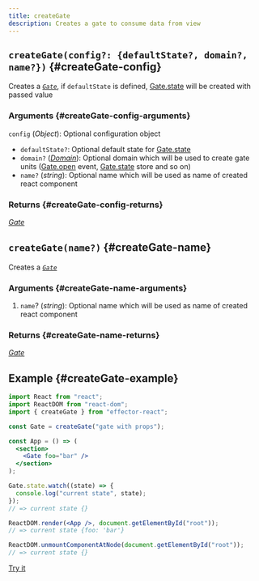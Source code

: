 ```yaml
---
title: createGate
description: Creates a gate to consume data from view
---
```


## `createGate(config?: {defaultState?, domain?, name?})` {#createGate-config}

Creates a [_`Gate`_](/en/api/effector-react/Gate), if `defaultState` is defined, [Gate.state](/en/api/effector-react/Gate#state) will be created with passed value

### Arguments {#createGate-config-arguments}

`config` (_Object_): Optional configuration object

- `defaultState?`: Optional default state for [Gate.state](/en/api/effector-react/Gate#state)
- `domain?` ([_Domain_](/en/api/effector/Domain)): Optional domain which will be used to create gate units ([Gate.open](/en/api/effector-react/Gate#open) event, [Gate.state](/en/api/effector-react/Gate#state) store and so on)
- `name?` (_string_): Optional name which will be used as name of created react component

### Returns {#createGate-config-returns}

[_Gate_](/en/api/effector-react/Gate)

## `createGate(name?)` {#createGate-name}

Creates a [_`Gate`_](/en/api/effector-react/Gate)

### Arguments {#createGate-name-arguments}

1. `name`? (_string_): Optional name which will be used as name of created react component

### Returns {#createGate-name-returns}

[_Gate_](/en/api/effector-react/Gate)

## Example {#createGate-example}

```jsx
import React from "react";
import ReactDOM from "react-dom";
import { createGate } from "effector-react";

const Gate = createGate("gate with props");

const App = () => (
  <section>
    <Gate foo="bar" />
  </section>
);

Gate.state.watch((state) => {
  console.log("current state", state);
});
// => current state {}

ReactDOM.render(<App />, document.getElementById("root"));
// => current state {foo: 'bar'}

ReactDOM.unmountComponentAtNode(document.getElementById("root"));
// => current state {}
```

[Try it](https://share.effector.dev/mMZSQclh)
